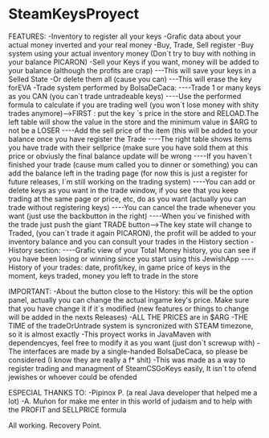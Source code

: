 # SteamKeysProyect
FEATURES:
-Inventory to register all your keys
-Grafic data about your actual money inverted and your real money
-Buy, Trade, Sell register
-Buy system using your actual inventory money (Don´t try to buy with nothing in your balance PICARON)
-Sell your Keys if you want, money will be added to your balance (although the profits are crap)
---This will save your keys in a Selled State
-Or delete them all (cause you can)
---This will erase the key forEVA
-Trade system performed by BolsaDeCaca:
----Trade 1 or many keys as you CAN (you can´t trade untradeable keys)
----Use the performed formula to calculate if you are trading well (you won´t lose money with shity trades anymore)-->FIRST : put the key ´s price in the store and RELOAD.The left table will show the value in the store and the minimum value in $ARG to not be a LOSER
----Add the sell price of the item (this will be added to your balance once you have register the Trade
----The right table shows items you have trade with their sellprice (make sure you have sold them at this price or obviusly the final balance update will be wrong
----If you haven´t finished your trade (cause mum called you to dinner or something) you can add the balance left in the trading page (for now this is just a register for future releases, I´m still working on the trading system)
----You can add or delete keys as you want in the trade window, if you see that you keep trading at the same page or price, etc, do as you want (actually you can trade without registering keys)
----You can cancel the trade whenever you want (just use the backbutton in the right)
----When you´ve finished with the trade just push the giant TRADE button-->The key state will change to Traded, (you can´t trade it again PICARON), the profit will be added to your inventory balance and you can consult your trades in the History section
-History section:
----Grafic view of your Total Money history, you can see if you have been losing or winning since you start using this JewishApp
----History of your trades: date, profit/key, in game price of keys in the moment, keys traded, money you left to trade in the store

IMPORTANT:
-About the button close to the History: this will be the option panel, actually you can change the actual ingame key's price. Make sure that you have change it if it´s modified (new features or things to change will be added in the nexts Releases)
-ALL THE PRICES are in $ARG
-THE TIME of the tradeOrUntrade system is syncronized with STEAM timezone, so it is almost exactly
-This proyect works in JavaMaven with dependencyes, feel free to modify it as you want (just don´t screwup with)
-The interfaces are made by a single-handed BolsaDeCaca, so please be considered (I know they are really a f* shit)
-This was made as a way to register trading and managment of SteamCSGoKeys easily, It isn´t to ofend jewishes or whoever could be ofended

ESPECIAL THANKS TO:
-Pipinox P. (a real Java developer that helped me a lot)
-A. Muñon for make me enter in this world of judaism and to help with the PROFIT and SELLPRICE formula

All working. Recovery Point.
